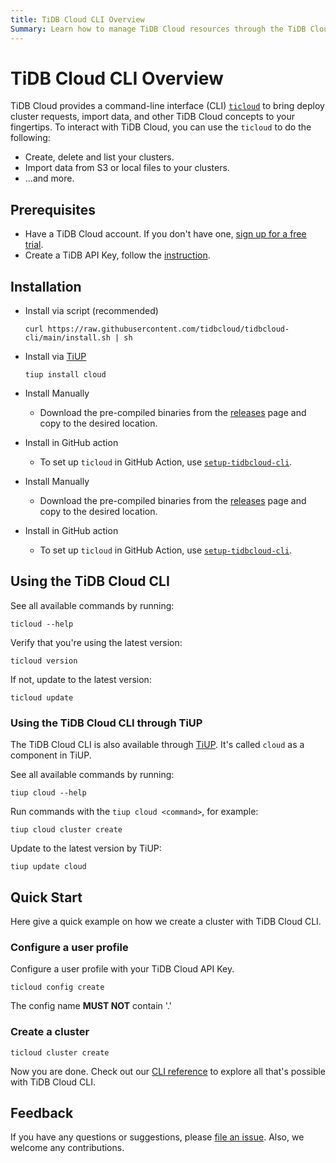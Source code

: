 ```yaml
---
title: TiDB Cloud CLI Overview
Summary: Learn how to manage TiDB Cloud resources through the TiDB Cloud CLI.
---
```


# TiDB Cloud CLI Overview

TiDB Cloud provides a command-line interface (CLI) [`ticloud`](https://github.com/tidbcloud/tidbcloud-cli) to bring deploy cluster requests, import data, and other TiDB Cloud concepts to your fingertips. To interact with TiDB Cloud, you can use the `ticloud` to do the following:

- Create, delete and list your clusters.
- Import data from S3 or local files to your clusters.
- ...and more.

## Prerequisites

- Have a TiDB Cloud account. If you don't have one, [sign up for a free trial](https://tidbcloud.com/free-trial).
- Create a TiDB API Key, follow the [instruction](https://docs.pingcap.com/tidbcloud/api/v1beta#section/Authentication/API-Key-Management).

## Installation

<SimpleTab>
<div label="macOS/linux">

- Install via script (recommended)

    ```shell
    curl https://raw.githubusercontent.com/tidbcloud/tidbcloud-cli/main/install.sh | sh
    ```

- Install via [TiUP](https://tiup.io/)

    ```shell
    tiup install cloud
    ```

- Install Manually
    - Download the pre-compiled binaries from the [releases](https://github.com/tidbcloud/tidbcloud-cli/releases/latest) page and copy to the desired location.

- Install in GitHub action
    - To set up `ticloud` in GitHub Action, use [`setup-tidbcloud-cli`](https://github.com/tidbcloud/setup-tidbcloud-cli).

</div>

<div label="Windows">

- Install Manually
    - Download the pre-compiled binaries from the [releases](https://github.com/tidbcloud/tidbcloud-cli/releases/latest) page and copy to the desired location.

- Install in GitHub action
    - To set up `ticloud` in GitHub Action, use [`setup-tidbcloud-cli`](https://github.com/tidbcloud/setup-tidbcloud-cli).

</div>
</SimpleTab>

## Using the TiDB Cloud CLI

See all available commands by running:

```shell
ticloud --help
```

Verify that you're using the latest version:

```shell
ticloud version
```

If not, update to the latest version:

```shell
ticloud update
```

### Using the TiDB Cloud CLI through TiUP

The TiDB Cloud CLI is also available through [TiUP](https://tiup.io/). It's called `cloud` as a component in TiUP.

See all available commands by running:

```shell
tiup cloud --help
```

Run commands with the `tiup cloud <command>`, for example:

```shell
tiup cloud cluster create
```

Update to the latest version by TiUP:

```shell
tiup update cloud
```

## Quick Start

Here give a quick example on how we create a cluster with TiDB Cloud CLI.

### Configure a user profile

Configure a user profile with your TiDB Cloud API Key.

```shell
ticloud config create
```

<Warning> The config name **MUST NOT** contain '.'</Warning>

### Create a cluster

```shell
ticloud cluster create
```

Now you are done. Check out our [CLI reference](/tidb-cloud/cli/cli-reference.md) to explore all that's possible with TiDB Cloud CLI.

## Feedback

If you have any questions or suggestions, please [file an issue](https://github.com/tidbcloud/tidbcloud-cli/issues/new/choose). Also, we welcome any contributions.
